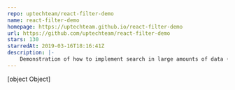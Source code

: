 ```yaml
---
repo: uptechteam/react-filter-demo
name: react-filter-demo
homepage: https://uptechteam.github.io/react-filter-demo
url: https://github.com/uptechteam/react-filter-demo
stars: 130
starredAt: 2019-03-16T18:16:41Z
description: |-
    Demonstration of how to implement search in large amounts of data (up to 2+ million rows) at frontend 
---
```


[object Object]
